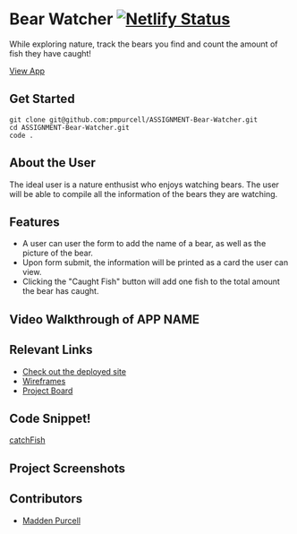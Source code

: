 # Bear Watcher [![Netlify Status](https://api.netlify.com/api/v1/badges/cb4da4ca-16c1-4f1f-9437-26c81b9372d8/deploy-status)](https://app.netlify.com/sites/pmp-bear-watcher/deploys)

While exploring nature, track the bears you find and count the amount of fish they have caught!

[View App](https://pmp-bear-watcher.netlify.app/)

## Get Started 

    git clone git@github.com:pmpurcell/ASSIGNMENT-Bear-Watcher.git
    cd ASSIGNMENT-Bear-Watcher.git
    code .

## About the User
The ideal user is a nature enthusist who enjoys watching bears.
The user will be able to compile all the information of the bears they are watching.

## Features
- A user can user the form to add the name of a bear, as well as the picture of the bear.
- Upon form submit, the information will be printed as a card the user can view.
- Clicking the "Caught Fish" button will add one fish to the total amount the bear has caught.

## Video Walkthrough of APP NAME


## Relevant Links <!-- Link to all the things that are required outside of the ones that have their own section -->
- [Check out the deployed site](https://pmp-bear-watcher.netlify.app/)
- [Wireframes](https://docs.google.com/presentation/d/1zghSoqXQxMyrcLyZDPTLlxq4ky5HBIr3FgWvryEFRB4/edit?usp=sharing)
- [Project Board](https://github.com/pmpurcell/ASSIGNMENT-Bear-Watcher/projects/1)

## Code Snippet!
[catchFish](https://user-images.githubusercontent.com/86082231/130385166-f9992d33-3bff-4d18-99e1-b8e2fce351f3.png)

## Project Screenshots

## Contributors
- [Madden Purcell](https://github.com/pmpurcell)
